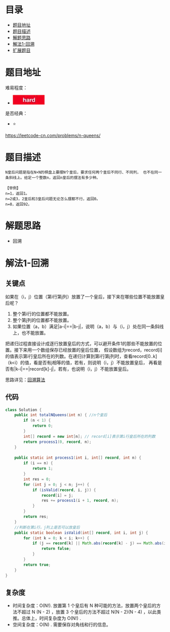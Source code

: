 # 目录
* [题目地址](#题目地址)
* [题目描述](#题目描述)
* [解题思路](#解题思路)
* [解法1-回溯](#解法1-回溯)
* [扩展题目](#扩展题目)



# 题目地址
难易程度：
- ![hard.jpg](../.images/hard.jpg)

是否经典：
- ⭐️

https://leetcode-cn.com/problems/n-queens/

# 题目描述

```$xslt
N皇后问题是指在N×N的棋盘上要摆N个皇后，要求任何两个皇后不同行、不同列， 也不在同一条斜线上。给定一个整数n，返回n皇后的摆法有多少种。

【举例】 
n=1，返回1。 
n=2或3，2皇后和3皇后问题无论怎么摆都不行，返回0。 
n=8，返回92。
```

# 解题思路
- 回溯


# 解法1-回溯
## 关键点
如果在（i，j）位置（第i行第j列）放置了一个皇后，接下来在哪些位置不能放置皇后呢？ 
1. 整个第i行的位置都不能放置。 
2. 整个第j列的位置都不能放置。
3. 如果位置（a，b）满足|a-i|==|b-j|，说明（a，b）与（i，j）处在同一条斜线上，也不能放置。

把递归过程直接设计成逐行放置皇后的方式，可以避开条件1的那些不能放置的位置。接下来用一个数组保存已经放置的皇后位置，
假设数组为record，record[i] 的值表示第i行皇后所在的列数。在递归计算到第i行第j列时，查看record[0..k] （k<i）的值，看是否有j相等的值，若有，则说明（i，j）不能放置皇后，
再看是否有|k-i|==|record[k]-j|，若有，也说明（i，j）不能放置皇后。

思路详见：[回溯算法](../1.基础/3.解题框架/回溯算法.md)

## 代码
```Java
class Solution {
    public int totalNQueens(int n) { //n个皇后
        if (n < 1) {
            return 0;
        }
        int[] record = new int[n]; // record[i]表示第i行皇后所在的列数
        return process1(0, record, n);
    }

    public static int process1(int i, int[] record, int n) {
        if (i == n) {
            return 1;
        }
        int res = 0;
        for (int j = 0; j < n; j++) {
            if (isValid(record, i, j)) {
                record[i] = j;
                res += process1(i + 1, record, n);
            }
        }
        return res;
    }
    //判断在第i行，j列上是否可以放皇后
    public static boolean isValid(int[] record, int i, int j) {
        for (int k = 0; k < i; k++) {
            if (j == record[k] || Math.abs(record[k] - j) == Math.abs(i - k)) {
                return false;
            }
        }
        return true;
    }
}
```


## 复杂度
- 时间复杂度：O(N!). 放置第 1 个皇后有 N 种可能的方法，放置两个皇后的方法不超过 N (N - 2) ，放置 3 个皇后的方法不超过 N(N - 2)(N - 4) ，以此类推。总体上，时间复杂度为 O(N!) .                           
- 空间复杂度：O(N) . 需要保存对角线和行的信息。

